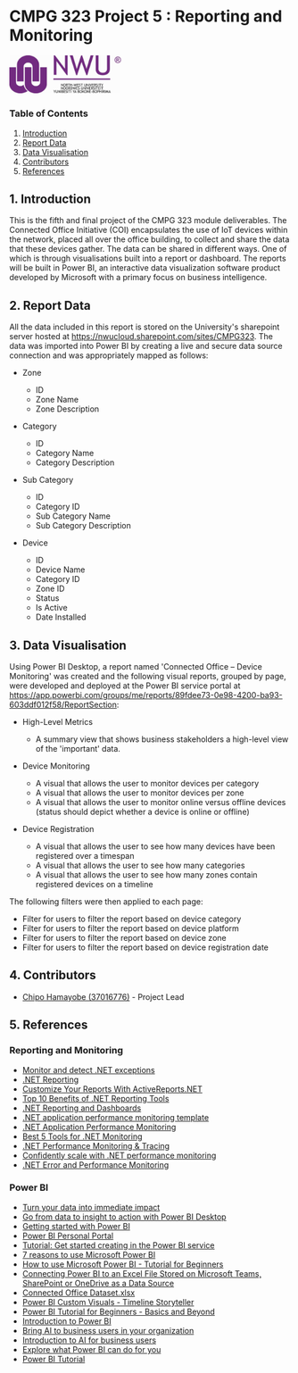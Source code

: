 
# CMPG 323 Project 5 : Reporting and Monitoring
<img src="https://github.com/ChiefMonk/CMPG-323-Overview-37016776/blob/main/nwu_logo.jpg" width="200px" style="text-align:center;float:center;" />

### Table of Contents
1. [Introduction](#intro) 
2. [Report Data](#data) 
3. [Data Visualisation](#visual)
4. [Contributors](#cont)
5. [References](#refs)

<a name="intro"></a>
## 1. Introduction
This is the fifth and final project of the CMPG 323 module deliverables. The Connected Office Initiative (COI) encapsulates the use of IoT devices within the network, placed all over the office building, to collect and share the data that these devices gather. The data can be shared in different ways. One of which is through visualisations built into a report or dashboard. The reports will be built in Power BI, an interactive data visualization software product developed by Microsoft with a primary focus on business intelligence.

<a name="data"></a>
## 2. Report Data
All the data included in this report is stored on the University's sharepoint server hosted at https://nwucloud.sharepoint.com/sites/CMPG323. The data was imported into Power BI by creating a live and secure data source connection and was appropriately mapped as follows:  

* Zone
    * ID
    * Zone Name
    * Zone Description

* Category
    * ID
    * Category  Name
    * Category  Description

* Sub Category
    * ID
    * Category ID
    * Sub Category Name
    * Sub Category Description

* Device
    * ID   
    * Device Name
    * Category ID
    * Zone ID
    * Status
    * Is Active	
    * Date Installed

<a name="visual"></a>
## 3. Data Visualisation
Using Power BI Desktop, a report named 'Connected Office – Device Monitoring' was created and the following visual reports, grouped by page, were developed and deployed at the Power BI service portal at https://app.powerbi.com/groups/me/reports/89fdee73-0e98-4200-ba93-603ddf012f58/ReportSection:

* High-Level Metrics
    * A summary view that shows business stakeholders a high-level view of the 'important' data.
    
* Device Monitoring
    * A visual that allows the user to monitor devices per category   
    * A visual that allows the user to monitor devices per zone
    * A visual that allows the user to monitor online versus offline devices (status should depict whether a device is online or offline)

* Device Registration
    * A visual that allows the user to see how many devices have been registered over a timespan   
    * A visual that allows the user to see how many categories
    * A visual that allows the user to see how many zones contain registered devices on a timeline

 The following filters were then applied to each page: 
   * Filter for users to filter the report based on device category
   * Filter for users to filter the report based on device platform
   * Filter for users to filter the report based on device zone
   * Filter for users to filter the report based on device registration date

<a name="cont"></a>
## 4. Contributors
* [Chipo Hamayobe (37016776)](https://github.com/ChiefMonk) - Project Lead

<a name="refs"></a>
## 5. References
### Reporting and Monitoring
* [Monitor and detect .NET exceptions](https://www.bugsnag.com/platforms/dotnet)
* [.NET Reporting](https://www.devexpress.com/subscriptions/reporting/)
* [Customize Your Reports With ActiveReports.NET](https://www.grapecity.com/activereportsnet)
* [Top 10 Benefits of .NET Reporting Tools](https://www.codeproject.com/Articles/5326032/Top-10-Benefits-of-NET-Reporting-Tools)
* [.NET Reporting and Dashboards](https://www.inetsoft.com/company/.net_reporting_and_dashboards)
* [.NET application performance monitoring template](https://learn.microsoft.com/en-us/system-center/scom/net-application-performance-monitoring-template?view=sc-om-2022)
* [.NET Application Performance Monitoring](https://www.manageengine.com/products/applications_manager/dot-net-application-monitoring.html)
* [Best 5 Tools for .NET Monitoring](https://stackify.com/best-5-tools-for-net-monitoring/)
* [.NET Performance Monitoring & Tracing](https://www.datadoghq.com/net-performance-monitoring/)
* [Confidently scale with .NET performance monitoring](https://newrelic.com/platform/application-monitoring/net)
* [.NET Error and Performance Monitoring](https://sentry.io/for/dot-net/)


### Power BI
* [Turn your data into immediate impact](https://powerbi.microsoft.com/en-cy/)
* [Go from data to insight to action with Power BI Desktop](https://powerbi.microsoft.com/en-in/desktop/)
* [Getting started with Power BI](https://powerbi.microsoft.com/en-in/getting-started-with-power-bi/)
* [Power BI Personal Portal](https://app.powerbi.com/home?cmpid=pbi-home-body-sta-free&noSignUpCheck=1)
* [Tutorial: Get started creating in the Power BI service](https://learn.microsoft.com/en-us/power-bi/fundamentals/service-get-started)
* [7 reasons to use Microsoft Power BI](https://www.stitchdata.com/resources/7-reasons-power-bi/)
* [How to use Microsoft Power BI - Tutorial for Beginners](https://m.youtube.com/watch?v=TmhQCQr_DCA)
* [Connecting Power BI to an Excel File Stored on Microsoft Teams, SharePoint or OneDrive as a Data Source](https://thejpanda.com/2021/03/18/power-bi-connecting-power-bi-to-an-excel-file-stored-on-microsoft-teams-sharepoint-or-onedrive-as-a-data-source/)
* [Connected Office Dataset.xlsx](https://nwucloud.sharepoint.com/:x:/s/CMPG323/EY0IBJY_mDxIlRBRTj-fiJkBJT4Cgd2qOHHzzyYECfhEnA?e=0a5VY8)
* [Power BI Custom Visuals - Timeline Storyteller](https://www.youtube.com/watch?v=fyyO2JmuNsg)
* [Power BI Tutorial for Beginners - Basics and Beyond](https://www.youtube.com/watch?v=AuYzsfXKkbM)
* [Introduction to Power BI](https://learn.microsoft.com/en-us/training/modules/introduction-power-bi/)
* [Bring AI to business users in your organization](https://learn.microsoft.com/en-za/training/paths/bring-ai-to-business-users-your-organization/)
* [Introduction to AI for business users](https://learn.microsoft.com/en-za/training/paths/introduction-ai-for-business-users/)
* [Explore what Power BI can do for you](https://learn.microsoft.com/en-za/training/modules/explore-power-bi-service/)
* [Power BI Tutorial](https://www.tutorialspoint.com/power_bi/index.htm)